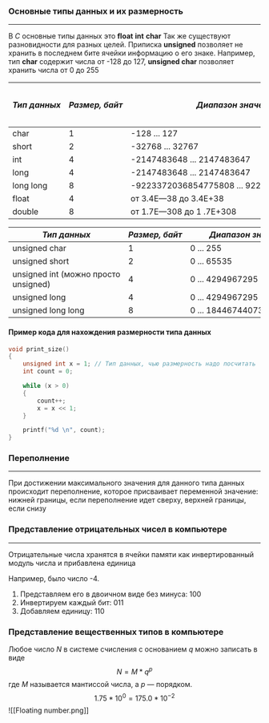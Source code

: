 ### Основные типы данных и их размерность
---
В  _С_ основные типы данных это **float** **int** **char** 
Так же существуют разновидности для разных целей. Приписка **unsigned** позволяет не хранить в последнем бите ячейки информацию о его знаке. Например, тип **char** содержит числа от -128 до 127, **unsigned char** позволяет хранить числа от 0 до 255

| _Тип данных_ | _Размер, байт_ | _Диапазон значений_                          | _Точность, количество десятичных цифр_ |
| ------------ | -------------- | -------------------------------------------- | -------------------------------------- |
| char         | 1              | -128 ... 127                                 |                                        |
| short        | 2              | -32768 ... 32767                             |                                        |
| int          | 4              | -2147483648 ... 2147483647                   |                                        |
| long         | 4              | -2147483648 ... 2147483647                   |                                        |
| long long    | 8              | -9223372036854775808 ... 9223372036854775807 |                                        |
| float        | 4              | от 3.4Е—38 до 3.4Е+38                        | 7                                      |
| double       | 8              | от 1.7Е—308 до 1 .7Е+308                     | 15                                     |

| _Тип данных_                         | _Размер, байт_ | _Диапазон значений_        |
| ------------------------------------ | -------------- | -------------------------- |
| unsigned char                        | 1              | 0 ... 255                  |
| unsigned short                       | 2              | 0 ... 65535                |
| unsigned int (можно просто unsigned) | 4              | 0 ... 4294967295           |
| unsigned long                        | 4              | 0 ... 4294967295           |
| unsigned long long                   | 8              | 0 ... 18446744073709551615 |
#### Пример кода для нахождения размерности типа данных
```C
void print_size()
{
    unsigned int x = 1; // Тип данных, чью размерность надо посчитать
    int count = 0;

    while (x > 0)
    {
        count++;
        x = x << 1;
    }

    printf("%d \n", count);
}
```

### Переполнение
---
При достижении максимального значения для данного типа данных происходит переполнение, которое присваивает переменной значение: нижней границы, если переполнение идет сверху, верхней границы, если снизу

### Представление отрицательных чисел в компьютере
---
Отрицательные числа хранятся в ячейки памяти как инвертированный модуль числа и прибавлена единица

Например, было число -4.
1) Представляем его в двоичном виде без минуса: 100
2) Инвертируем каждый бит: 011
3) Добавляем единицу: 110

### Представление вещественных типов в компьютере

Любое число _N_ в системе счисления с основанием _q_ можно записать в виде $$N =
M * q^p$$где _M_ называется мантиссой числа, а _p_ — порядком.
$$1.75 * 10 ^ 0 = 175.0 * 10^{-2} $$
![[Floating number.png]]
